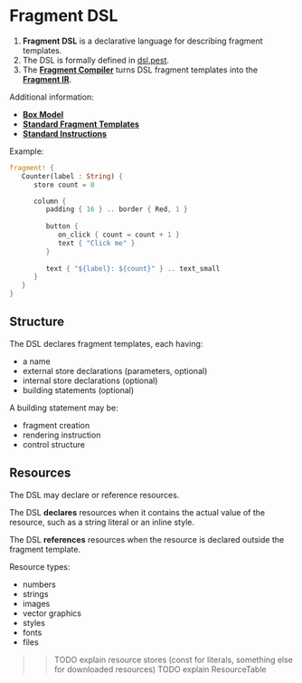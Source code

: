 # Fragment DSL

1. **Fragment DSL** is a declarative language for describing fragment templates.
2. The DSL is formally defined in [dsl.pest](dsl.pest).
3. The [**Fragment Compiler**](../20_compile/compiler.md) turns DSL fragment templates into the [**Fragment IR**](../20_compile/fir.md).

Additional information:

- [**Box Model**](box_model.md)
- [**Standard Fragment Templates**](standard_templates.md)
- [**Standard Instructions**](standard_instructions.md)

Example:

```rust
fragment! {
   Counter(label : String) {
      store count = 0

      column {
         padding { 16 } .. border { Red, 1 }
         
         button {
            on_click { count = count + 1 }
            text { "Click me" }
         }
   
         text { "${label}: ${count}" } .. text_small
      }
   }
}
```

## Structure

The DSL declares fragment templates, each having:

- a name
- external store declarations (parameters, optional)
- internal store declarations (optional)
- building statements (optional)

A building statement may be:

- fragment creation
- rendering instruction
- control structure

## Resources

The DSL may declare or reference resources.

The DSL **declares** resources when it contains the actual value of the resource, such as a string
literal or an inline style.

The DSL **references** resources when the resource is declared outside the fragment template.

Resource types:

- numbers
- strings
- images
- vector graphics
- styles
- fonts
- files

>> TODO explain resource stores (const for literals, something else for downloaded resources)
>> TODO explain ResourceTable
